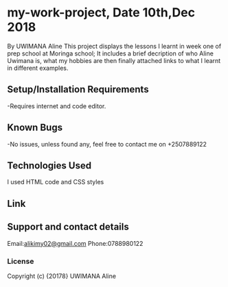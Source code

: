 # my-work-project, Date 10th,Dec 2018
By UWIMANA Aline
This project displays the lessons I learnt in week one of prep school at Moringa school; It includes a brief decription of who Aline Uwimana is, what my hobbies are then finally attached links to what I learnt in different examples.
## Setup/Installation Requirements
-Requires internet and code editor.
## Known Bugs
-No issues, unless found any, feel free to contact me on +2507889122
## Technologies Used
I used HTML code and CSS styles
## Link

## Support and contact details
 Email:alikimy02@gmail.com
 Phone:0788980122
### License
Copyright (c) {20178} UWIMANA Aline
  
